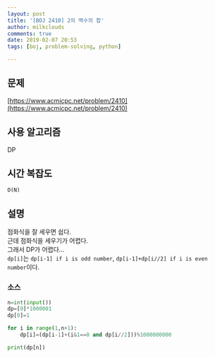 ```yaml
---
layout: post
title: '[BOJ 2410] 2의 멱수의 합'
author: milkclouds
comments: true
date: 2019-02-07 20:53
tags: [boj, problem-solving, python]

---
```


## 문제
[https://www.acmicpc.net/problem/2410](https://www.acmicpc.net/problem/2410)  


## 사용 알고리즘  
DP


## 시간 복잡도  
`O(N)`  


## 설명  
점화식을 잘 세우면 쉽다.  
근데 점화식을 세우기가 어렵다.  
그래서 DP가 어렵다...  
`dp[i]`는 `dp[i-1] if i is odd number`, `dp[i-1]+dp[i//2] if i is even number`이다.

### 소스  

```python
n=int(input())
dp=[0]*1000001
dp[0]=1

for i in range(1,n+1):
    dp[i]=(dp[i-1]+(i&1==0 and dp[i//2]))%1000000000

print(dp[n])
```